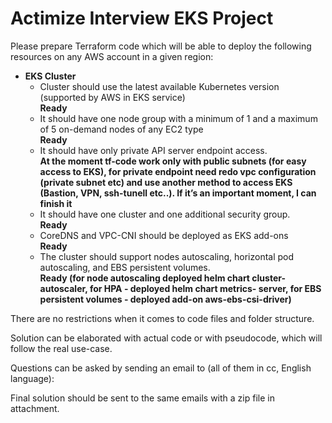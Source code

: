 # Actimize Interview EKS Project

Please prepare Terraform code which will be able to deploy the following resources on any AWS account in a given region:

- **EKS Cluster**
  - Cluster should use the latest available Kubernetes version (supported by AWS in EKS service)  
    __Ready__
  - It should have one node group with a minimum of 1 and a maximum of 5 on-demand nodes of any EC2 type  
    __Ready__
  - It should have only private API server endpoint access.  
    __At the moment tf-code work only with public subnets (for easy access to EKS), for private endpoint need redo vpc configuration (private subnet etc) and use another method to access EKS (Bastion, VPN, ssh-tunell etc..).
    If it’s an important moment, I can finish it__
  - It should have one cluster and one additional security group.  
    __Ready__
  - CoreDNS and VPC-CNI should be deployed as EKS add-ons  
    __Ready__
  - The cluster should support nodes autoscaling, horizontal pod autoscaling, and EBS persistent volumes.  
    __Ready (for node autoscaling deployed helm chart cluster-autoscaler, for HPA - deployed helm chart metrics-
    server, for EBS persistent volumes - deployed add-on aws-ebs-csi-driver)__

There are no restrictions when it comes to code files and folder structure.

Solution can be elaborated with actual code or with pseudocode, which will follow the real use-case.

Questions can be asked by sending an email to (all of them in cc, English language):

Final solution should be sent to the same emails with a zip file in attachment.
